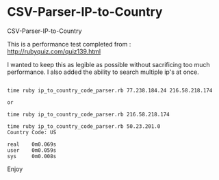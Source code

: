 # CSV-Parser-IP-to-Country
CSV-Parser-IP-to-Country

This is a performance test completed from : http://rubyquiz.com/quiz139.html

I wanted to keep this as legible as possible without sacrificing too much performance. I also added the ability to search multiple ip's at once.
```

time ruby ip_to_country_code_parser.rb 77.238.184.24 216.58.218.174

or 

time ruby ip_to_country_code_parser.rb 216.58.218.174

time ruby ip_to_country_code_parser.rb 50.23.201.0
Country Code: US

real	0m0.069s
user	0m0.059s
sys     0m0.008s

```

Enjoy

